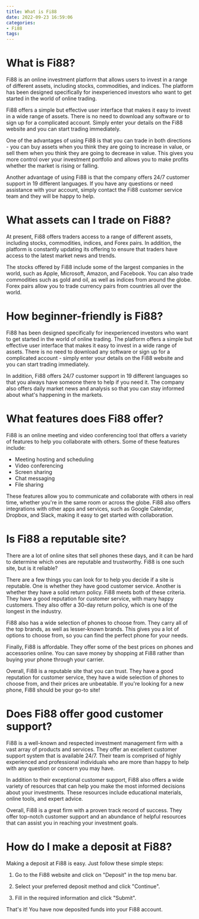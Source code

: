```yaml
---
title: What is Fi88
date: 2022-09-23 16:59:06
categories:
- Fi88
tags:
---
```



#  What is Fi88?

Fi88 is an online investment platform that allows users to invest in a range of different assets, including stocks, commodities, and indices. The platform has been designed specifically for inexperienced investors who want to get started in the world of online trading.

Fi88 offers a simple but effective user interface that makes it easy to invest in a wide range of assets. There is no need to download any software or to sign up for a complicated account. Simply enter your details on the Fi88 website and you can start trading immediately.

One of the advantages of using Fi88 is that you can trade in both directions - you can buy assets when you think they are going to increase in value, or sell them when you think they are going to decrease in value. This gives you more control over your investment portfolio and allows you to make profits whether the market is rising or falling.

Another advantage of using Fi88 is that the company offers 24/7 customer support in 19 different languages. If you have any questions or need assistance with your account, simply contact the Fi88 customer service team and they will be happy to help.

# What assets can I trade on Fi88?

At present, Fi88 offers traders access to a range of different assets, including stocks, commodities, indices, and Forex pairs. In addition, the platform is constantly updating its offering to ensure that traders have access to the latest market news and trends.

The stocks offered by Fi88 include some of the largest companies in the world, such as Apple, Microsoft, Amazon, and Facebook. You can also trade commodities such as gold and oil, as well as indices from around the globe. Forex pairs allow you to trade currency pairs from countries all over the world.

# How beginner-friendly is Fi88?

Fi88 has been designed specifically for inexperienced investors who want to get started in the world of online trading. The platform offers a simple but effective user interface that makes it easy to invest in a wide range of assets. There is no need to download any software or sign up for a complicated account - simply enter your details on the Fi88 website and you can start trading immediately.

In addition, Fi88 offers 24/7 customer support in 19 different languages so that you always have someone there to help if you need it. The company also offers daily market news and analysis so that you can stay informed about what's happening in the markets.

#  What features does Fi88 offer?

Fi88 is an online meeting and video conferencing tool that offers a variety of features to help you collaborate with others. Some of these features include:

- Meeting hosting and scheduling
- Video conferencing
- Screen sharing
- Chat messaging
- File sharing

These features allow you to communicate and collaborate with others in real time, whether you're in the same room or across the globe. Fi88 also offers integrations with other apps and services, such as Google Calendar, Dropbox, and Slack, making it easy to get started with collaboration.

#  Is Fi88 a reputable site?

There are a lot of online sites that sell phones these days, and it can be hard to determine which ones are reputable and trustworthy. Fi88 is one such site, but is it reliable?

There are a few things you can look for to help you decide if a site is reputable. One is whether they have good customer service. Another is whether they have a solid return policy. Fi88 meets both of these criteria. They have a good reputation for customer service, with many happy customers. They also offer a 30-day return policy, which is one of the longest in the industry.

Fi88 also has a wide selection of phones to choose from. They carry all of the top brands, as well as lesser-known brands. This gives you a lot of options to choose from, so you can find the perfect phone for your needs.

Finally, Fi88 is affordable. They offer some of the best prices on phones and accessories online. You can save money by shopping at Fi88 rather than buying your phone through your carrier.

Overall, Fi88 is a reputable site that you can trust. They have a good reputation for customer service, they have a wide selection of phones to choose from, and their prices are unbeatable. If you're looking for a new phone, Fi88 should be your go-to site!

#  Does Fi88 offer good customer support?

Fi88 is a well-known and respected investment management firm with a vast array of products and services. They offer an excellent customer support system that is available 24/7. Their team is comprised of highly experienced and professional individuals who are more than happy to help with any question or concern you may have.

In addition to their exceptional customer support, Fi88 also offers a wide variety of resources that can help you make the most informed decisions about your investments. These resources include educational materials, online tools, and expert advice.

Overall, Fi88 is a great firm with a proven track record of success. They offer top-notch customer support and an abundance of helpful resources that can assist you in reaching your investment goals.

#  How do I make a deposit at Fi88?

Making a deposit at Fi88 is easy. Just follow these simple steps:

1. Go to the Fi88 website and click on "Deposit" in the top menu bar.

2. Select your preferred deposit method and click "Continue".

3. Fill in the required information and click "Submit".

That's it! You have now deposited funds into your Fi88 account.